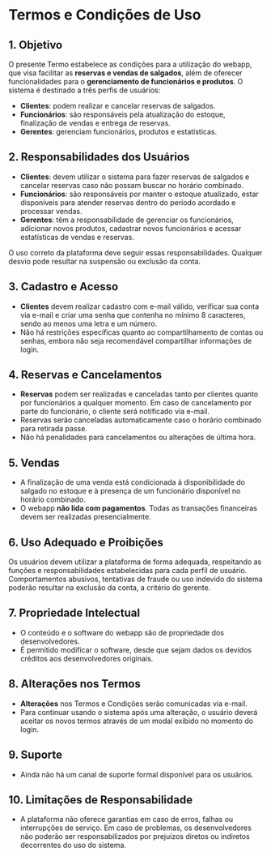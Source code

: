 # Termos e Condições de Uso

## 1. Objetivo
O presente Termo estabelece as condições para a utilização do webapp, que visa facilitar as **reservas e vendas de salgados**, além de oferecer funcionalidades para o **gerenciamento de funcionários e produtos**. O sistema é destinado a três perfis de usuários:
- **Clientes**: podem realizar e cancelar reservas de salgados.
- **Funcionários**: são responsáveis pela atualização do estoque, finalização de vendas e entrega de reservas.
- **Gerentes**: gerenciam funcionários, produtos e estatísticas.

## 2. Responsabilidades dos Usuários
- **Clientes**: devem utilizar o sistema para fazer reservas de salgados e cancelar reservas caso não possam buscar no horário combinado.
- **Funcionários**: são responsáveis por manter o estoque atualizado, estar disponíveis para atender reservas dentro do período acordado e processar vendas.
- **Gerentes**: têm a responsabilidade de gerenciar os funcionários, adicionar novos produtos, cadastrar novos funcionários e acessar estatísticas de vendas e reservas.

O uso correto da plataforma deve seguir essas responsabilidades. Qualquer desvio pode resultar na suspensão ou exclusão da conta.

## 3. Cadastro e Acesso
- **Clientes** devem realizar cadastro com e-mail válido, verificar sua conta via e-mail e criar uma senha que contenha no mínimo 8 caracteres, sendo ao menos uma letra e um número.
- Não há restrições específicas quanto ao compartilhamento de contas ou senhas, embora não seja recomendável compartilhar informações de login.

## 4. Reservas e Cancelamentos
- **Reservas** podem ser realizadas e canceladas tanto por clientes quanto por funcionários a qualquer momento. Em caso de cancelamento por parte do funcionário, o cliente será notificado via e-mail.
- Reservas serão canceladas automaticamente caso o horário combinado para retirada passe.
- Não há penalidades para cancelamentos ou alterações de última hora.

## 5. Vendas
- A finalização de uma venda está condicionada à disponibilidade do salgado no estoque e à presença de um funcionário disponível no horário combinado.
- O webapp **não lida com pagamentos**. Todas as transações financeiras devem ser realizadas presencialmente.

## 6. Uso Adequado e Proibições
Os usuários devem utilizar a plataforma de forma adequada, respeitando as funções e responsabilidades estabelecidas para cada perfil de usuário. Comportamentos abusivos, tentativas de fraude ou uso indevido do sistema poderão resultar na exclusão da conta, a critério do gerente.

## 7. Propriedade Intelectual
- O conteúdo e o software do webapp são de propriedade dos desenvolvedores. 
- É permitido modificar o software, desde que sejam dados os devidos créditos aos desenvolvedores originais.

## 8. Alterações nos Termos
- **Alterações** nos Termos e Condições serão comunicadas via e-mail. 
- Para continuar usando o sistema após uma alteração, o usuário deverá aceitar os novos termos através de um modal exibido no momento do login.

## 9. Suporte
- Ainda não há um canal de suporte formal disponível para os usuários.

## 10. Limitações de Responsabilidade
- A plataforma não oferece garantias em caso de erros, falhas ou interrupções de serviço. Em caso de problemas, os desenvolvedores não poderão ser responsabilizados por prejuízos diretos ou indiretos decorrentes do uso do sistema.
